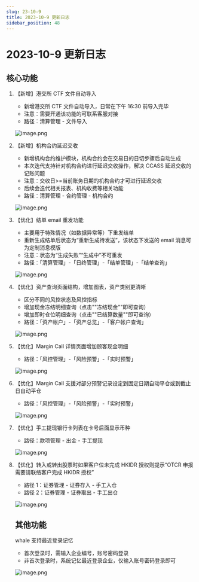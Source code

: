 ```yaml
---
slug: 23-10-9
title: 2023-10-9 更新日志
sidebar_position: 48
---
```



# 2023-10-9 更新日志


## 核心功能

1. 【新增】港交所 CTF 文件自动导入
    - 新增港交所 CTF 文件自动导入，日常在下午 16:30 前导入完毕
    - 注意：需要开通该功能的可联系客服对接
    - 路径：清算管理 - 文件导入

    ![image.png](/assets/2c374bdf38bc9ecfaf53fd6392839a61.png)

2. 【新增】机构合约延迟交收
    - 新增机构合约维护模块，机构合约会在交易日的日切步骤后自动生成
    - 本次迭代支持针对机构合约进行延迟交收操作，解决 CCASS 延迟交收的记账问题
    - 注意：交收日>=当前账务日期的机构合约才可进行延迟交收
    - 后续会迭代相关报表、机构收费等相关功能
    - 路径：清算管理 - 合约管理 - 机构合约

    ![image.png](/assets/eab0bb786b0e2e03c96668b5534b7fcc.png)

3. 【优化】结单 email 重发功能
    - 主要用于特殊情况（如数据异常等）下重发结单
    - 重新生成结单后状态为“重新生成待发送”，该状态下发送的 email 消息可为定制消息模版
    - 注意：状态为“生成失败”“生成中”不可重发
    - 路径：「清算管理」-「日终管理」-「结单管理」-「结单查询」

    ![image.png](/assets/8270c8b57c95cda9d8f88552311ffe1b.png)

4. 【优化】资产查询页面结构，增加图表，资产类别更清晰
    - 区分不同的风控状态及风控指标
    - 增加现金冻结明细查询（点击""冻结现金""即可查询）
    - 增加即时仓位明细查询（点击""已结算数量""即可查询）
    - 路径：「资产帐户」-「资产总览」-「客户帐户查询」

    ![image.png](/assets/c941ae2be5d05da85ab8ecd9056eae67.png)

5. 【优化】Margin Call 详情页面增加顾客现金明细
    - 路径：「风控管理」-「风险预警」-「实时预警」

    ![image.png](/assets/cf988f4b4677ed6ad1f10045901e563c.png)

6. 【优化】Margin Call 支援对部分预警记录设定到固定日期自动平仓或到截止日自动平仓
    - 路径：「风控管理」-「风险预警」-「实时预警」

    ![image.png](/assets/a79406f9dfd414b0184d8edcd4d3fa1e.png)

7. 【优化】手工提现银行卡列表在卡号后面显示币种
    - 路径：款项管理 - 出金 - 手工提现

    ![image.png](/assets/996b67642e2eaa380ba64beea04029ff.png)

8. 【优化】转入或转出股票时如果客户位未完成 HKIDR 授权则提示“OTCR 申报需要请联络客户完成 HKIDR 授权”
    - 路径 1：证券管理 - 证券存入 - 手工入仓
    - 路径 2：证券管理 - 证券取出 - 手工出仓

    ![image.png](/assets/2c1eb3516e8bf18cfb060cc7cd1c1037.png)


    ## 其他功能


    whale 支持最近登录记忆

    - 首次登录时，需输入企业编号，账号密码登录
    - 非首次登录时，系统记忆最近登录企业，仅输入账号密码登录即可

    ![image.png](/assets/067ebd2dab5ea3f8b840b3e19c1a8bde.png)

